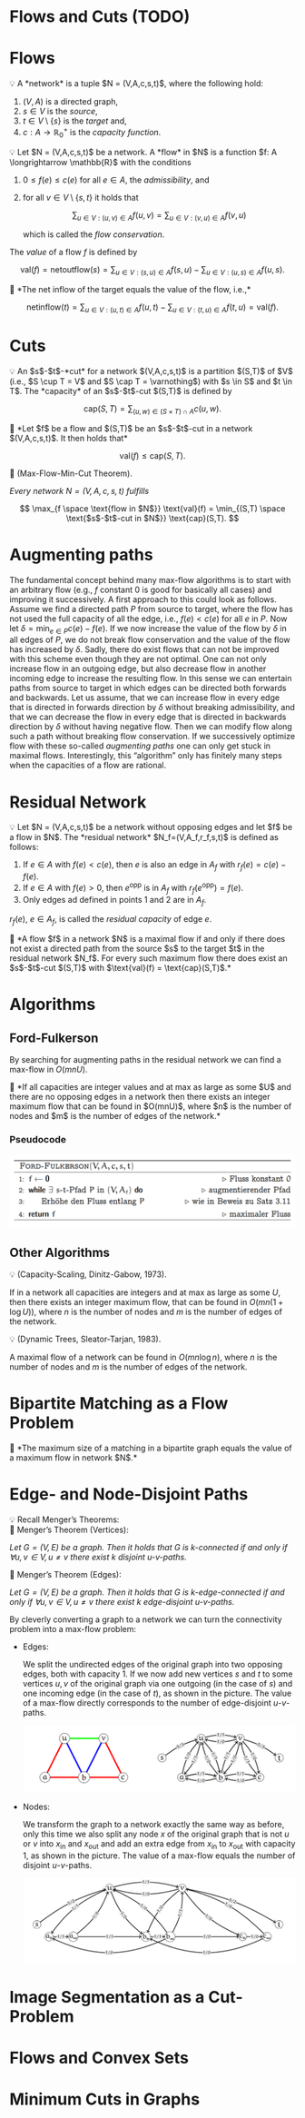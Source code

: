 # Flows and Cuts (TODO)

# Flows

<aside>
💡 A *network* is a tuple $N = (V,A,c,s,t)$, where the following hold:

1. $(V,A)$ is a directed graph,
2. $s\in V$ is the *source*,
3. $t \in V \setminus \{s\}$ is the *target* and,
4. $c : A \longrightarrow \mathbb{R}^+_0$ is the *capacity function*.
</aside>

<aside>
💡 Let $N = (V,A,c,s,t)$ be a network. A *flow* in $N$ is a function $f: A \longrightarrow \mathbb{R}$ with the conditions

1. $0 \leq f(e) \leq c(e)$ for all $e \in A$, the *admissibility*, and
2. for all $v \in V \setminus \{s,t\}$ it holds that 
    
    $$
    \sum_{u\in V: (u,v) \in A}f(u,v) = \sum_{u\in V: (v,u)\in A}f(v,u)
    $$
    
    which is called the *flow conservation*.
    

The *value* of a flow $f$ is defined by 

$$
\text{val}(f) = \text{netoutflow}(s) = \sum_{u \in V: (s,u)\in A}f(s,u) - \sum_{u \in V: (u,s)\in A}f(u,s).
$$

</aside>

<aside>
📌 *The net inflow of the target equals the value of the flow, i.e.,*

$$
\text{netinflow}(t)=\sum_{u\in V:(u,t) \in A}f(u,t) - \sum_{u \in V:(t,u) \in A}f(t,u) = \text{val}(f).
$$

</aside>

# Cuts

<aside>
💡 An $s$-$t$-*cut* for a network $(V,A,c,s,t)$ is a partition $(S,T)$ of $V$ (i.e., $S \cup T = V$ and $S \cap T = \varnothing$) with $s \in S$ and $t \in T$. The *capacity* of an $s$-$t$-cut $(S,T)$ is defined by

$$
\text{cap}(S,T) = \sum_{(u,w)\in(S \times T) \cap A} c(u,w).
$$

</aside>

<aside>
📌 *Let $f$ be a flow and $(S,T)$ be an $s$-$t$-cut in a network $(V,A,c,s,t)$. It then holds that*

$$
\text{val}(f) \leq \text{cap}(S,T).
$$

</aside>

<aside>
📖 (Max-Flow-Min-Cut Theorem).

*Every network $N = (V,A,c,s,t)$ fulfills* 

$$
\max_{f \space \text{flow in $N$}} \text{val}(f) = \min_{(S,T) \space \text{$s$-$t$-cut in $N$}} \text{cap}(S,T).
$$

</aside>

# Augmenting paths

The fundamental concept behind many max-flow algorithms is to start with an arbitrary flow (e.g., $f$ constant $0$ is good for basically all cases) and improving it successively. A first approach to this could look as follows. Assume we find a directed path $P$ from source to target, where the flow has not used the full capacity of all the edge, i.e., $f(e) \lt c(e)$ for all $e$ in $P$. Now let $\delta = \min_{e \in P} c(e) - f(e)$. If we now increase the value of the flow by $\delta$ in all edges of $P$, we do not break flow conservation and the value of the flow has increased by $\delta$. Sadly, there do exist flows that can not be improved with this scheme even though they are not optimal. One can not only increase flow in an outgoing edge, but also decrease flow in another incoming edge to increase the resulting flow. In this sense we can entertain paths from source to target in which edges can be directed both forwards and backwards. Let us assume, that we can increase flow in every edge that is directed in forwards direction by $\delta$ without breaking admissibility, and that we can decrease the flow in every edge that is directed in backwards direction by $\delta$ without having negative flow. Then we can modify flow along such a path without breaking flow conservation. If we successively optimize flow with these so-called *augmenting paths* one can only get stuck in maximal flows. Interestingly, this “algorithm” only has finitely many steps when the capacities of a flow are rational.

# Residual Network

<aside>
💡 Let $N = (V,A,c,s,t)$ be a network without opposing edges and let $f$ be a flow in $N$. The *residual network* $N_f=(V,A_f,r_f,s,t)$ is defined as follows:

1. If $e \in A$ with $f(e) \lt c(e)$, then $e$ is also an edge in $A_f$ with $r_f(e) = c(e)-f(e)$.
2. If $e \in A$ with $f(e) \gt 0$, then $e^\text{opp}$ is in $A_f$ with $r_f(e^\text{opp}) = f(e).$
3. Only edges ad defined in points 1 and 2 are in $A_f$.

$r_f(e)$, $e \in A_f$, is called the *residual capacity* of edge $e$.

</aside>

<aside>
📖 *A flow $f$ in a network $N$ is a maximal flow if and only if there does not exist a directed path from the source $s$ to the target $t$ in the residual network $N_f$. For every such maximum flow there does exist an $s$-$t$-cut $(S,T)$ with $\text{val}(f) = \text{cap}(S,T)$.*

</aside>

# Algorithms

## Ford-Fulkerson

By searching for augmenting paths in the residual network we can find a max-flow in $O(mnU)$.

<aside>
📖 *If all capacities are integer values and at max as large as some $U$ and there are no opposing edges in a network then there exists an integer maximum flow that can be found in $O(mnU)$, where $n$ is the number of nodes and $m$ is the number of edges of the network.*

</aside>

### Pseudocode

![Untitled](Flows%20and%20Cuts%20(TODO)%202c022b89007049699f7db1f46d67080f/Untitled.png)

## Other Algorithms

<aside>
💡 (Capacity-Scaling, Dinitz-Gabow, 1973).

If in a network all capacities are integers and at max as large as some $U$, then there exists an integer maximum flow, that can be found in $O(mn(1+\log U))$, where $n$ is the number of nodes and $m$ is the number of edges of the network.

</aside>

<aside>
💡 (Dynamic Trees, Sleator-Tarjan, 1983).

A maximal flow of a network can be found in $O(mn\log n)$, where $n$ is the number of nodes and $m$ is the number of edges of the network.

</aside>

# Bipartite Matching as a Flow Problem

<aside>
📌 *The maximum size of a matching in a bipartite graph equals the value of a maximum flow in network $N$.*

</aside>

# Edge- and Node-Disjoint Paths

<aside>
💡 Recall Menger’s Theorems:

<aside>
📖 Menger’s Theorem (Vertices):

*Let $G = (V, E)$ be a graph. Then it holds that $G$ is $k$-connected if and only if $\forall u, v \in V, u \neq v$ there exist $k$ disjoint $u$-$v$-paths.*

</aside>

<aside>
📖 Menger’s Theorem (Edges):

*Let $G=(V, E)$ be a graph. Then it holds that $G$ is $k$-edge-connected if and only if $\forall u, v \in V, u \neq v$ there exist $k$ edge-disjoint $u$-$v$-paths.*

</aside>

By cleverly converting a graph to a network we can turn the connectivity problem into a max-flow problem: 

- Edges:
    
    We split the undirected edges of the original graph into two opposing edges, both with capacity 1. If we now add new vertices $s$ and $t$ to some vertices $u,v$ of the original graph via one outgoing (in the case of $s$) and one incoming edge (in the case of $t)$, as shown in the picture. The value of a max-flow directly corresponds to the number of edge-disjoint $u$-$v$-paths.
    
    ![Untitled](Flows%20and%20Cuts%20(TODO)%202c022b89007049699f7db1f46d67080f/Untitled%201.png)
    
- Nodes:
    
    We transform the graph to a network exactly the same way as before, only this time we also split any node $x$ of the original graph that is not $u$ or $v$ into $x_\text{in}$ and $x_\text{out}$ and add an extra edge from $x_\text{in}$ to $x_\text{out}$ with capacity $1$, as shown in the picture. The value of a max-flow equals the number of disjoint $u$-$v$-paths.
    
    ![Untitled](Flows%20and%20Cuts%20(TODO)%202c022b89007049699f7db1f46d67080f/Untitled%202.png)
    
</aside>

# Image Segmentation as a Cut-Problem

# Flows and Convex Sets

# Minimum Cuts in Graphs